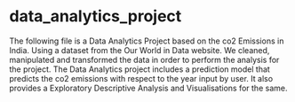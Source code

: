 # data_analytics_project
The following file is a Data Analytics Project based on the co2 
Emissions in India. Using a dataset from the Our World in Data website. 
We cleaned, manipulated and transformed the data in order to perform the 
analysis for the project. The Data Analytics project includes a prediction model that 
predicts the co2 emissions with respect to the year input by user. It also provides a 
Exploratory Descriptive Analysis and Visualisations for the same. 
